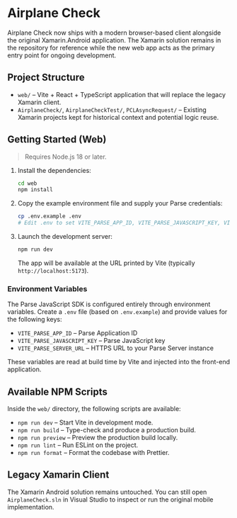 # Airplane Check

Airplane Check now ships with a modern browser-based client alongside the original Xamarin.Android
application. The Xamarin solution remains in the repository for reference while the new web app
acts as the primary entry point for ongoing development.

## Project Structure

- `web/` – Vite + React + TypeScript application that will replace the legacy Xamarin client.
- `AirplaneCheck/`, `AirplaneCheckTest/`, `PCLAsyncRequest/` – Existing Xamarin projects kept for
  historical context and potential logic reuse.

## Getting Started (Web)

> Requires Node.js 18 or later.

1. Install the dependencies:

   ```bash
   cd web
   npm install
   ```

2. Copy the example environment file and supply your Parse credentials:

   ```bash
   cp .env.example .env
   # Edit .env to set VITE_PARSE_APP_ID, VITE_PARSE_JAVASCRIPT_KEY, VITE_PARSE_SERVER_URL
   ```

3. Launch the development server:

   ```bash
   npm run dev
   ```

   The app will be available at the URL printed by Vite (typically `http://localhost:5173`).

### Environment Variables

The Parse JavaScript SDK is configured entirely through environment variables. Create a `.env`
file (based on `.env.example`) and provide values for the following keys:

- `VITE_PARSE_APP_ID` – Parse Application ID
- `VITE_PARSE_JAVASCRIPT_KEY` – Parse JavaScript key
- `VITE_PARSE_SERVER_URL` – HTTPS URL to your Parse Server instance

These variables are read at build time by Vite and injected into the front-end application.

## Available NPM Scripts

Inside the `web/` directory, the following scripts are available:

- `npm run dev` – Start Vite in development mode.
- `npm run build` – Type-check and produce a production build.
- `npm run preview` – Preview the production build locally.
- `npm run lint` – Run ESLint on the project.
- `npm run format` – Format the codebase with Prettier.

## Legacy Xamarin Client

The Xamarin Android solution remains untouched. You can still open `AirplaneCheck.sln` in Visual
Studio to inspect or run the original mobile implementation.
